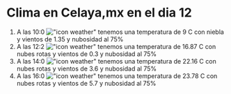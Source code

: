 # Clima en Celaya,mx en el dia 12

1. A las 10:0 !["icon weather"](http://openweathermap.org/img/w/50d.png) tenemos una temperatura de 9 C con niebla y  vientos de 1.35 y nubosidad al 75%
1. A las 12:2 !["icon weather"](http://openweathermap.org/img/w/04d.png) tenemos una temperatura de 16.87 C con nubes rotas y  vientos de 0.3 y nubosidad al 75%
1. A las 14:0 !["icon weather"](http://openweathermap.org/img/w/04d.png) tenemos una temperatura de 22.16 C con nubes rotas y  vientos de 3.6 y nubosidad al 75%
1. A las 16:0 !["icon weather"](http://openweathermap.org/img/w/04d.png) tenemos una temperatura de 23.78 C con nubes rotas y  vientos de 5.7 y nubosidad al 75%
